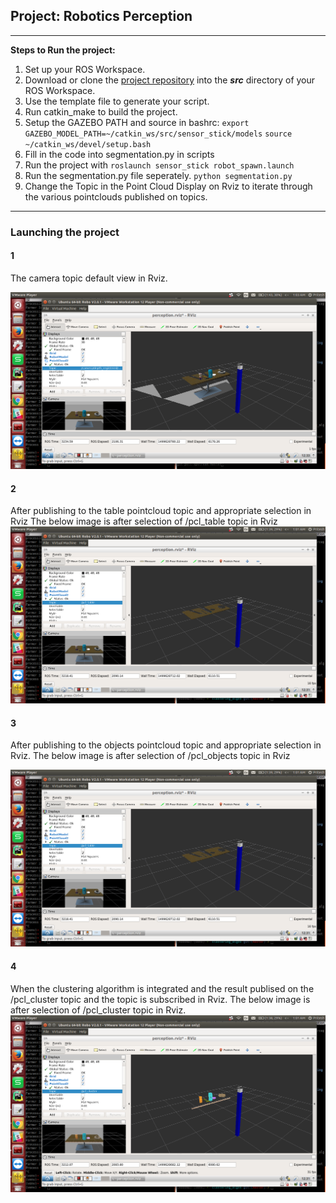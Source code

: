 ## Project: Robotics Perception 

---
**Steps to Run the project:**  


1. Set up your ROS Workspace.
2. Download or clone the [project repository](https://github.com/priteshgudge/robotics_perception_clustering/) into the ***src*** directory of your ROS Workspace.  
3. Use the template file to generate your script.
4. Run catkin_make to build the project.
5. Setup the GAZEBO PATH and source in bashrc: 
`export GAZEBO_MODEL_PATH=~/catkin_ws/src/sensor_stick/models`
`source ~/catkin_ws/devel/setup.bash`
5. Fill in the code into segmentation.py in scripts
6. Run the project with `roslaunch sensor_stick robot_spawn.launch`
7. Run the segmentation.py file seperately. `python segmentation.py`
8. Change the Topic in the Point Cloud Display on Rviz to iterate through the various pointclouds published on topics. 

[//]: # "Image References"


[perception_rviz]: ./images/perception_rviz.png
[pc_table]: ./images/pcl_table.png
[pc_objects]: ./images/pcl_objects.png
[clustering]: ./images/pcl_cluster1.png


---
### Launching the project
#### 1
The camera topic default view in Rviz.

![alt text][perception_rviz]

#### 2
After publishing to the table pointcloud topic and appropriate selection in Rviz
The below image is after selection of /pcl_table topic in Rviz
![alt text][pc_table]

#### 3
After publishing to the objects pointcloud topic and appropriate selection in Rviz. The below image is after selection of /pcl_objects topic in Rviz

![alt text][pc_table]

#### 4
When the clustering algorithm is integrated and the result publised on the /pcl_cluster topic and the topic is subscribed in Rviz.
The below image is after selection of /pcl_cluster topic in Rviz.
![alt text][clustering]


